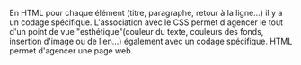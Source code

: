 
En HTML pour chaque élément (titre, paragraphe, retour à la ligne...) il y a un codage spécifique. L'association avec le CSS permet d'agencer le tout d'un point de vue "esthétique"(couleur du texte, couleurs des fonds, insertion d'image ou de lien...) également avec un codage spécifique.
HTML permet d'agencer une page web.

